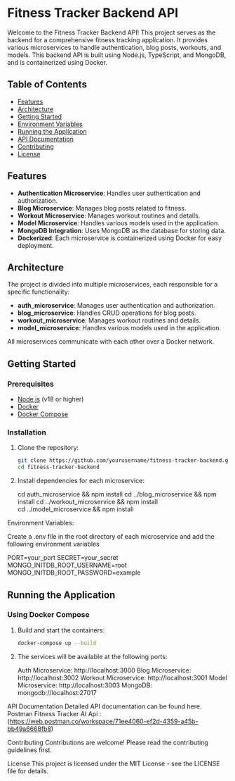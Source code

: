 # Fitness Tracker Backend API

Welcome to the Fitness Tracker Backend API! This project serves as the backend for a comprehensive fitness tracking application. It provides various microservices to handle authentication, blog posts, workouts, and models. This backend API is built using Node.js, TypeScript, and MongoDB, and is containerized using Docker.

## Table of Contents

- [Features](#features)
- [Architecture](#architecture)
- [Getting Started](#getting-started)
- [Environment Variables](#environment-variables)
- [Running the Application](#running-the-application)
- [API Documentation](#api-documentation)
- [Contributing](#contributing)
- [License](#license)

## Features

- **Authentication Microservice**: Handles user authentication and authorization.
- **Blog Microservice**: Manages blog posts related to fitness.
- **Workout Microservice**: Manages workout routines and details.
- **Model Microservice**: Handles various models used in the application.
- **MongoDB Integration**: Uses MongoDB as the database for storing data.
- **Dockerized**: Each microservice is containerized using Docker for easy deployment.

## Architecture

The project is divided into multiple microservices, each responsible for a specific functionality:

- **auth_microservice**: Manages user authentication and authorization.
- **blog_microservice**: Handles CRUD operations for blog posts.
- **workout_microservice**: Manages workout routines and details.
- **model_microservice**: Handles various models used in the application.

All microservices communicate with each other over a Docker network.

## Getting Started

### Prerequisites

- [Node.js](https://nodejs.org/) (v18 or higher)
- [Docker](https://www.docker.com/)
- [Docker Compose](https://docs.docker.com/compose/)

### Installation

1. Clone the repository:
   ```sh
   git clone https://github.com/yourusername/fitness-tracker-backend.git
   cd fitness-tracker-backend


2. Install dependencies for each microservice:

    cd auth_microservice && npm install
    cd ../blog_microservice && npm install
    cd ../workout_microservice && npm install   
    cd ../model_microservice && npm install

Environment Variables:


Create a .env file in the root directory of each microservice and add the following environment variables

 PORT=your_port 
 SECRET=your_secret 
 MONGO_INITDB_ROOT_USERNAME=root MONGO_INITDB_ROOT_PASSWORD=example



## Running the Application

### Using Docker Compose

1. Build and start the containers:
   ```sh
   docker-compose up --build

2. The services will be available at the following ports:

    Auth Microservice: http://localhost:3000
    Blog Microservice: http://localhost:3002
    Workout Microservice: http://localhost:3001
    Model Microservice: http://localhost:3003
    MongoDB: mongodb://localhost:27017

API Documentation
Detailed API documentation can be found here. 
Postman Fitness Tracker AI Api : (https://web.postman.co/workspace/71ee4060-ef2d-4359-a45b-bb49a6668fb8)        



Contributing
Contributions are welcome! Please read the contributing guidelines first.

License
This project is licensed under the MIT License - see the LICENSE file for details.
